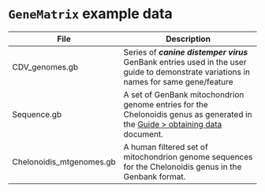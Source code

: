 # ```GeneMatrix``` example data

|File|Description|
|-|-|
|CDV_genomes.gb|Series of ***canine distemper virus*** GenBank entries used in the user guide to demonstrate variations in names for same gene/feature|
|Sequence.gb|A set of GenBank mitochondrion genome entries for the Chelonoidis genus as generated in the [Guide > obtaining data](../Guide/obtainingFiles.md) document.|
|Chelonoidis_mtgenomes.gb|A human filtered set of mitochondrion genome sequences for the Chelonoidis genus in the Genbank format.|
